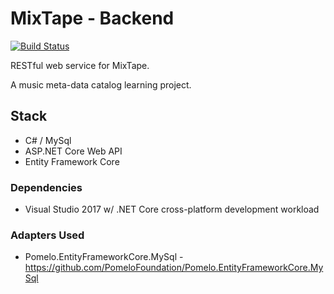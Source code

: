# MixTape - Backend

[![Build Status](https://travis-ci.org/MHK-XPX/mixtape-backend.svg?branch=master)](https://travis-ci.org/MHK-XPX/mixtape-backend)

RESTful web service for MixTape.

A music meta-data catalog learning project.

## Stack

- C# / MySql
- ASP.NET Core Web API 
- Entity Framework Core

### Dependencies

- Visual Studio 2017 w/ .NET Core cross-platform development workload

### Adapters Used

- Pomelo.EntityFrameworkCore.MySql - https://github.com/PomeloFoundation/Pomelo.EntityFrameworkCore.MySql
